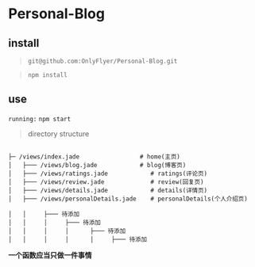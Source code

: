 # Personal-Blog

## install

> `git@github.com:OnlyFlyer/Personal-Blog.git`

> `npm install`

## use

`running:` `npm start`

<!-- ![demo gif]('https://raw.githubusercontent.com/OnlyFlyer/Personal-Blog/master/1.gif') -->

> directory structure

```lib

├─ /views/index.jade                 # home(主页)
│   ├─── /views/blog.jade            # blog(博客页)
│   ├─── /views/ratings.jade            # ratings(评论页)
│   ├─── /views/review.jade             # review(回复页)
│   ├─── /views/details.jade            # details(详情页)
│   ├─── /views/personalDetails.jade    # personalDetails(个人介绍页)

│   │     ├─── 待添加
│   │     │     ├─── 待添加
│   │     │     │      ├─── 待添加
│   │     │     │      │     ├─── 待添加
```

**一个函数应当只做一件事情**

